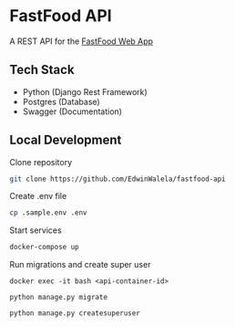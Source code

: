 # FastFood API

A REST API for the [FastFood Web App](https://github.com/EdwinWalela/fastfood)

## Tech Stack

- Python (Django Rest Framework)
- Postgres (Database)
- Swagger (Documentation)

## Local Development

Clone repository

```bash
git clone https://github.com/EdwinWalela/fastfood-api
```

Create .env file

```bash
cp .sample.env .env
```

Start services

```bash
docker-compose up
```

Run migrations and create super user

```
docker exec -it bash <api-container-id>

python manage.py migrate 

python manage.py createsuperuser
```
